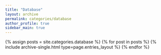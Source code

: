 ```yaml
---
title: "Database"
layout: archive
permalink: categories/database
author_profile: true
sidebar_main: true
---
```



{% assign posts = site.categories.database %}
{% for post in posts %} {% include archive-single.html type=page.entries_layout %} {% endfor %}